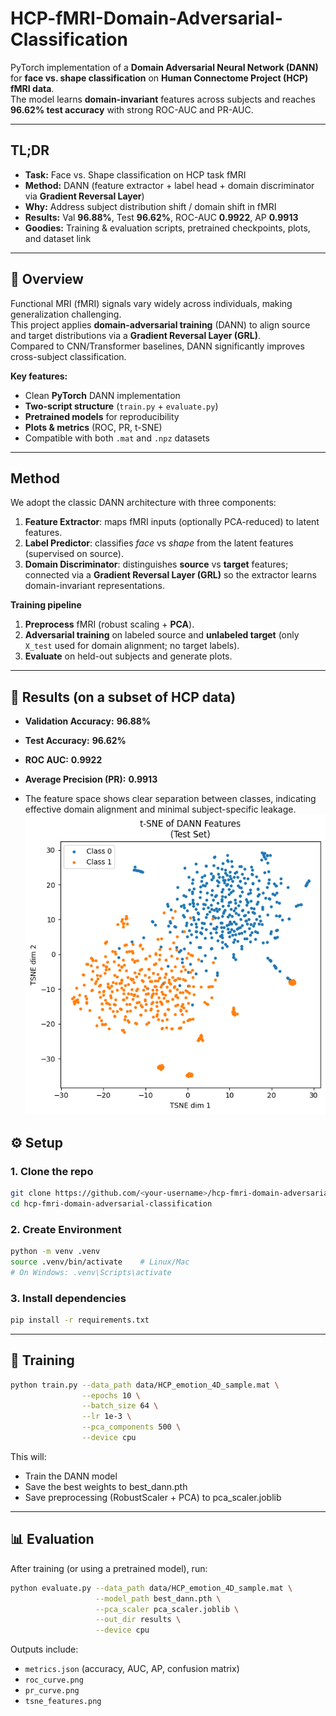 # HCP-fMRI-Domain-Adversarial-Classification
PyTorch implementation of a **Domain Adversarial Neural Network (DANN)** for **face vs. shape classification** on **Human Connectome Project (HCP) fMRI data**.  
The model learns **domain-invariant** features across subjects and reaches **96.62% test accuracy** with strong ROC-AUC and PR-AUC.

---

## TL;DR
- **Task:** Face vs. Shape classification on HCP task fMRI  
- **Method:** DANN (feature extractor + label head + domain discriminator via **Gradient Reversal Layer**)  
- **Why:** Address subject distribution shift / domain shift in fMRI  
- **Results:** Val **96.88%**, Test **96.62%**, ROC-AUC **0.9922**, AP **0.9913**  
- **Goodies:** Training & evaluation scripts, pretrained checkpoints, plots, and dataset link

---

## 📌 Overview
Functional MRI (fMRI) signals vary widely across individuals, making generalization challenging.  
This project applies **domain-adversarial training** (DANN) to align source and target distributions via a **Gradient Reversal Layer (GRL)**.  
Compared to CNN/Transformer baselines, DANN significantly improves cross-subject classification.

**Key features:**
- Clean **PyTorch** DANN implementation  
- **Two-script structure** (`train.py` + `evaluate.py`)  
- **Pretrained models** for reproducibility  
- **Plots & metrics** (ROC, PR, t-SNE)  
- Compatible with both `.mat` and `.npz` datasets  

---

## Method
We adopt the classic DANN architecture with three components:

1. **Feature Extractor**: maps fMRI inputs (optionally PCA-reduced) to latent features.  
2. **Label Predictor**: classifies *face* vs *shape* from the latent features (supervised on source).  
3. **Domain Discriminator**: distinguishes **source** vs **target** features; connected via a **Gradient Reversal Layer (GRL)** so the extractor learns domain-invariant representations.

**Training pipeline**
1. **Preprocess** fMRI (robust scaling + **PCA**).  
2. **Adversarial training** on labeled source and **unlabeled target** (only `X_test` used for domain alignment; no target labels).  
3. **Evaluate** on held-out subjects and generate plots.

---

## 🔬 Results (on a subset of HCP data)
- **Validation Accuracy:** **96.88%**  
- **Test Accuracy:** **96.62%**  
- **ROC AUC:** **0.9922**  
- **Average Precision (PR):** **0.9913**

- The feature space shows clear separation between classes, indicating effective domain alignment and minimal subject-specific leakage.
![t-SNE Visualization](results/t-SNE_visual.png)

## ⚙️ Setup

### 1. Clone the repo
```bash
git clone https://github.com/<your-username>/hcp-fmri-domain-adversarial-classification.git
cd hcp-fmri-domain-adversarial-classification
```
### 2. Create Environment
```bash
python -m venv .venv
source .venv/bin/activate    # Linux/Mac
# On Windows: .venv\Scripts\activate
```
### 3. Install dependencies
```bash
pip install -r requirements.txt
```
---

## 🚀 Training
```bash
python train.py --data_path data/HCP_emotion_4D_sample.mat \
                --epochs 10 \
                --batch_size 64 \
                --lr 1e-3 \
                --pca_components 500 \
                --device cpu
```
This will:
- Train the DANN model
- Save the best weights to best_dann.pth
- Save preprocessing (RobustScaler + PCA) to pca_scaler.joblib
  
---
## 📊 Evaluation
After training (or using a pretrained model), run:
```bash
python evaluate.py --data_path data/HCP_emotion_4D_sample.mat \
                   --model_path best_dann.pth \
                   --pca_scaler pca_scaler.joblib \
                   --out_dir results \
                   --device cpu
```
Outputs include:

- `metrics.json` (accuracy, AUC, AP, confusion matrix)  
- `roc_curve.png`  
- `pr_curve.png`  
- `tsne_features.png`
